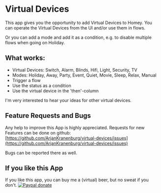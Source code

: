 # Virtual Devices

This app gives you the opportunity to add Virtual Devices to Homey. You can operate the Virtual Devices from the UI and/or use them in flows.

Or you can add a mode and add it as a condition, e.g. to disable multiple flows when going on Holiday.

## What works:

* Virtual Devices: Switch, Alarm, Blinds, Hifi, Light, Security, TV
* Modes: Holiday, Away, Party, Event, Quiet, Movie, Sleep, Relax, Manual
* Trigger a flow
* Use the status as a condition
* Use the virtual device in the 'then'-column

I'm very interested to hear your ideas for other virtual devices.

## Feature Requests and Bugs

Any help to improve this App is highly appreciated. Requests for new Features can be done on github:
[https://github.com/ArjanKranenburg/virtual-devices/issues](https://github.com/ArjanKranenburg/virtual-devices/issues)

Bugs can be reported there as well.

## If you like this App

If you like this app, you can buy me a (virtual) beer, but no sweat if you don't.
[![Paypal donate][pp-donate-image]][pp-donate-link]


[pp-donate-link]: https://www.paypal.com/cgi-bin/webscr?cmd=_donations&business=A4APP2SSQRFGJ&lc=NL&item_name=Virtual%20Devices&currency_code=EUR&bn=PP%2dDonationsBF%3abtn_donateCC_LG%2egif%3aNonHosted
[pp-donate-image]: https://www.paypalobjects.com/en_US/i/btn/btn_donateCC_LG.gif
